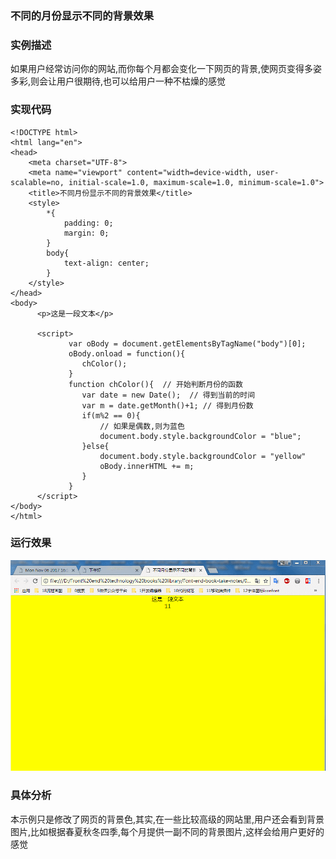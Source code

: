 ### 不同的月份显示不同的背景效果

### 实例描述
如果用户经常访问你的网站,而你每个月都会变化一下网页的背景,使网页变得多姿多彩,则会让用户很期待,也可以给用户一种不枯燥的感觉

### 实现代码

```
<!DOCTYPE html>
<html lang="en">
<head>
    <meta charset="UTF-8">
    <meta name="viewport" content="width=device-width, user-scalable=no, initial-scale=1.0, maximum-scale=1.0, minimum-scale=1.0">
    <title>不同月份显示不同的背景效果</title>
    <style>
        *{
            padding: 0;
            margin: 0;
        }
        body{
            text-align: center;
        }
    </style>
</head>
<body>
      <p>这是一段文本</p>

      <script>
             var oBody = document.getElementsByTagName("body")[0];
             oBody.onload = function(){
                chColor();
             }
             function chColor(){  // 开始判断月份的函数
                var date = new Date();  // 得到当前的时间
                var m = date.getMonth()+1; // 得到月份数
                if(m%2 == 0){
                    // 如果是偶数,则为蓝色
                    document.body.style.backgroundColor = "blue";
                }else{
                    document.body.style.backgroundColor = "yellow"
                    oBody.innerHTML += m;
                }
             }
      </script>
</body>
</html>

```
### 运行效果

![不同鱼粉显示不同的背景效果](img/不同月份显示不同的背景效果.gif)

### 具体分析
 本示例只是修改了网页的背景色,其实,在一些比较高级的网站里,用户还会看到背景图片,比如根据春夏秋冬四季,每个月提供一副不同的背景图片,这样会给用户更好的感觉